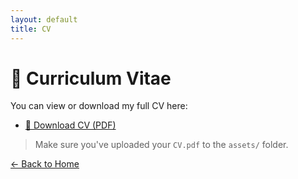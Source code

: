 ```yaml
---
layout: default
title: CV
---
```


# 📄 Curriculum Vitae

You can view or download my full CV here:

- [📄 Download CV (PDF)](assets/CV.pdf)

> Make sure you've uploaded your `CV.pdf` to the `assets/` folder.

[← Back to Home](index.html)
